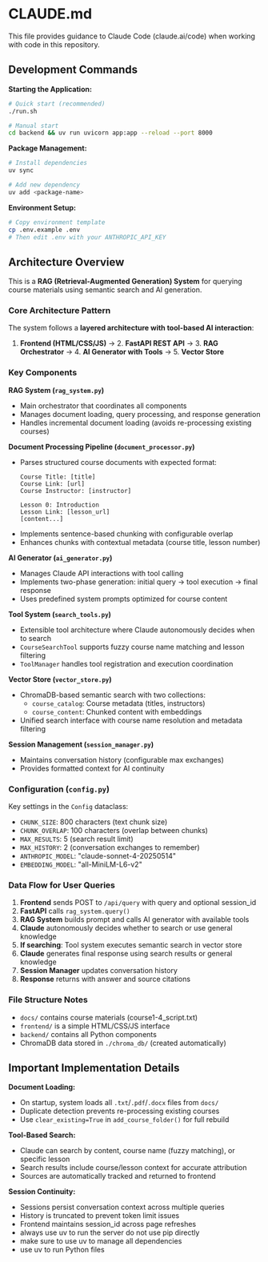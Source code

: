 # CLAUDE.md

This file provides guidance to Claude Code (claude.ai/code) when working with code in this repository.

## Development Commands

**Starting the Application:**
```bash
# Quick start (recommended)
./run.sh

# Manual start
cd backend && uv run uvicorn app:app --reload --port 8000
```

**Package Management:**
```bash
# Install dependencies
uv sync

# Add new dependency
uv add <package-name>
```

**Environment Setup:**
```bash
# Copy environment template
cp .env.example .env
# Then edit .env with your ANTHROPIC_API_KEY
```

## Architecture Overview

This is a **RAG (Retrieval-Augmented Generation) System** for querying course materials using semantic search and AI generation.

### Core Architecture Pattern

The system follows a **layered architecture with tool-based AI interaction**:

1. **Frontend (HTML/CSS/JS)** → 2. **FastAPI REST API** → 3. **RAG Orchestrator** → 4. **AI Generator with Tools** → 5. **Vector Store**

### Key Components

**RAG System (`rag_system.py`)**
- Main orchestrator that coordinates all components
- Manages document loading, query processing, and response generation
- Handles incremental document loading (avoids re-processing existing courses)

**Document Processing Pipeline (`document_processor.py`)**
- Parses structured course documents with expected format:
  ```
  Course Title: [title]
  Course Link: [url] 
  Course Instructor: [instructor]
  
  Lesson 0: Introduction
  Lesson Link: [lesson_url]
  [content...]
  ```
- Implements sentence-based chunking with configurable overlap
- Enhances chunks with contextual metadata (course title, lesson number)

**AI Generator (`ai_generator.py`)**
- Manages Claude API interactions with tool calling
- Implements two-phase generation: initial query → tool execution → final response
- Uses predefined system prompts optimized for course content

**Tool System (`search_tools.py`)**
- Extensible tool architecture where Claude autonomously decides when to search
- `CourseSearchTool` supports fuzzy course name matching and lesson filtering
- `ToolManager` handles tool registration and execution coordination

**Vector Store (`vector_store.py`)**
- ChromaDB-based semantic search with two collections:
  - `course_catalog`: Course metadata (titles, instructors)
  - `course_content`: Chunked content with embeddings
- Unified search interface with course name resolution and metadata filtering

**Session Management (`session_manager.py`)**
- Maintains conversation history (configurable max exchanges)
- Provides formatted context for AI continuity

### Configuration (`config.py`)

Key settings in the `Config` dataclass:
- `CHUNK_SIZE`: 800 characters (text chunk size)
- `CHUNK_OVERLAP`: 100 characters (overlap between chunks)
- `MAX_RESULTS`: 5 (search result limit)
- `MAX_HISTORY`: 2 (conversation exchanges to remember)
- `ANTHROPIC_MODEL`: "claude-sonnet-4-20250514"
- `EMBEDDING_MODEL`: "all-MiniLM-L6-v2"

### Data Flow for User Queries

1. **Frontend** sends POST to `/api/query` with query and optional session_id
2. **FastAPI** calls `rag_system.query()`
3. **RAG System** builds prompt and calls AI generator with available tools
4. **Claude** autonomously decides whether to search or use general knowledge
5. **If searching**: Tool system executes semantic search in vector store
6. **Claude** generates final response using search results or general knowledge
7. **Session Manager** updates conversation history
8. **Response** returns with answer and source citations

### File Structure Notes

- `docs/` contains course materials (course1-4_script.txt)
- `frontend/` is a simple HTML/CSS/JS interface
- `backend/` contains all Python components
- ChromaDB data stored in `./chroma_db/` (created automatically)

## Important Implementation Details

**Document Loading:**
- On startup, system loads all `.txt`/`.pdf`/`.docx` files from `docs/`
- Duplicate detection prevents re-processing existing courses
- Use `clear_existing=True` in `add_course_folder()` for full rebuild

**Tool-Based Search:**
- Claude can search by content, course name (fuzzy matching), or specific lesson
- Search results include course/lesson context for accurate attribution
- Sources are automatically tracked and returned to frontend

**Session Continuity:**
- Sessions persist conversation context across multiple queries
- History is truncated to prevent token limit issues
- Frontend maintains session_id across page refreshes
- always use uv to run the server do not use pip directly
- make sure to use uv to manage all dependencies
- use uv to run Python files